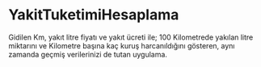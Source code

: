 # YakitTuketimiHesaplama
Gidilen Km, yakıt litre fiyatı ve yakıt ücreti ile; 100 Kilometrede yakılan litre miktarını ve Kilometre başına kaç kuruş harcanıldığını gösteren, aynı zamanda geçmiş verilerinizi de tutan uygulama.
